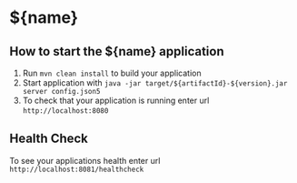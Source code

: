 ${name}
=======

How to start the ${name} application
------------------------------------

1. Run `mvn clean install` to build your application
2. Start application with `java -jar target/${artifactId}-${version}.jar server config.json5`
3. To check that your application is running enter url `http://localhost:8080`

Health Check
------------

To see your applications health enter url `http://localhost:8081/healthcheck`
